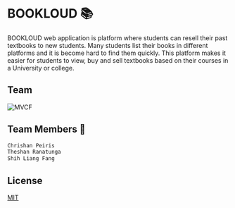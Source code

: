 # BOOKLOUD :books:

BOOKLOUD web application is platform where students can resell their past textbooks to new students. Many students list their books in different platforms and it is become hard to find them quickly. This platform makes it easier for students to view, buy and sell textbooks based on their courses in a University or college. 

## Team

![MVCF](https://user-images.githubusercontent.com/12605681/63638634-10db1f00-c6ca-11e9-9c66-46fb6cbd34cf.png)

## Team Members :boy:

```python
Chrishan Peiris
Theshan Ranatunga
Shih Liang Fang
```



## License
[MIT](https://choosealicense.com/licenses/mit/)
